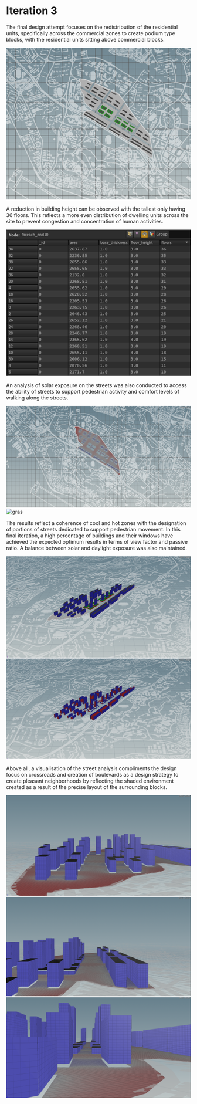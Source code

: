 # Iteration 3

The final design attempt focuses on the redistribution of the residential units, specifically across the commercial zones to create podium type blocks, with the residential units sitting above commercial blocks.

![gras](imgs/3_1.PNG)

A reduction in building height can be observed with the tallest only having 36 floors. This reflects a more even distribution of dwelling units across the site to prevent congestion and concentration of human activities.

![gras](imgs/3_floor.PNG)

An analysis of solar exposure on the streets was also conducted to access the ability of streets to support pedestrian activity and comfort levels of walking along the streets.

![gras](imgs/3_2.PNG)
![gras](imgs/axis.jpg)

The results reflect a coherence of cool and hot zones with the designation of portions of streets dedicated to support pedestrian movement. 
In this final iteration, a high percentage of buildings and their windows have achieved the expected optimum results in terms of view factor and passive ratio. A balance between solar and daylight exposure was also maintained.

![gras](imgs/3_3.PNG)
![gras](imgs/3_4.PNG)

Above all, a visualisation of the street analysis compliments the design focus on crossroads and creation of boulevards as a design strategy to create pleasant neighborhoods by reflecting the shaded environment created as a result of the precise layout of the surrounding blocks.

![gras](imgs/3_6.PNG)
![gras](imgs/3_7.PNG)
![gras](imgs/3_8.PNG)
